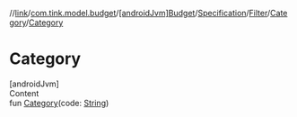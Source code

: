 //[link](../../../../../index.md)/[com.tink.model.budget](../../../../index.md)/[[androidJvm]Budget](../../../index.md)/[Specification](../../index.md)/[Filter](../index.md)/[Category](index.md)/[Category](-category.md)



# Category  
[androidJvm]  
Content  
fun [Category](-category.md)(code: [String](https://kotlinlang.org/api/latest/jvm/stdlib/kotlin/-string/index.html))  



